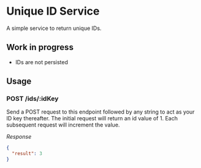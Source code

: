 # Unique ID Service

A simple service to return unique IDs.

## Work in progress

* IDs are not persisted

## Usage

### POST /ids/:idKey

Send a POST request to this endpoint followed by any string to act as your ID key thereafter. The initial request will
return an id value of 1. Each subsequent request will increment the value.

_Response_

```json
{
  "result": 3
}
```

